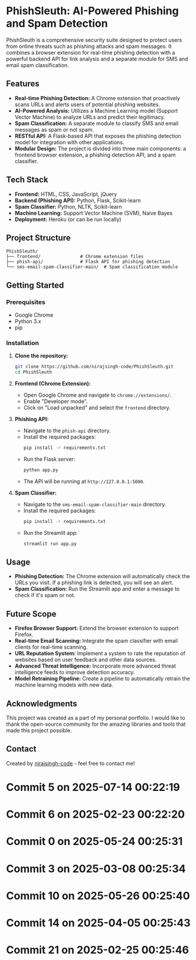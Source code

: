 # PhishSleuth: AI-Powered Phishing and Spam Detection

PhishSleuth is a comprehensive security suite designed to protect users from online threats such as phishing attacks and spam messages. It combines a browser extension for real-time phishing detection with a powerful backend API for link analysis and a separate module for SMS and email spam classification.

## Features

*   **Real-time Phishing Detection:** A Chrome extension that proactively scans URLs and alerts users of potential phishing websites.
*   **AI-Powered Analysis:** Utilizes a Machine Learning model (Support Vector Machine) to analyze URLs and predict their legitimacy.
*   **Spam Classification:** A separate module to classify SMS and email messages as spam or not spam.
*   **RESTful API:** A Flask-based API that exposes the phishing detection model for integration with other applications.
*   **Modular Design:** The project is divided into three main components: a frontend browser extension, a phishing detection API, and a spam classifier.

## Tech Stack

*   **Frontend:** HTML, CSS, JavaScript, jQuery
*   **Backend (Phishing API):** Python, Flask, Scikit-learn
*   **Spam Classifier:** Python, NLTK, Scikit-learn
*   **Machine Learning:** Support Vector Machine (SVM), Naive Bayes
*   **Deployment:** Heroku (or can be run locally)

## Project Structure

```
PhishSleuth/
├── frontend/               # Chrome extension files
├── phish-api/              # Flask API for phishing detection
└── sms-email-spam-classifier-main/  # Spam classification module
```

## Getting Started

### Prerequisites

*   Google Chrome
*   Python 3.x
*   pip

### Installation

1.  **Clone the repository:**
    ```bash
    git clone https://github.com/nirajsingh-code/PhishSleuth.git
    cd PhishSleuth
    ```

2.  **Frontend (Chrome Extension):**
    *   Open Google Chrome and navigate to `chrome://extensions/`.
    *   Enable "Developer mode".
    *   Click on "Load unpacked" and select the `frontend` directory.

3.  **Phishing API:**
    *   Navigate to the `phish-api` directory.
    *   Install the required packages:
        ```bash
        pip install -r requirements.txt
        ```
    *   Run the Flask server:
        ```bash
        python app.py
        ```
    *   The API will be running at `http://127.0.0.1:5000`.

4.  **Spam Classifier:**
    *   Navigate to the `sms-email-spam-classifier-main` directory.
    *   Install the required packages:
        ```bash
        pip install -r requirements.txt
        ```
    *   Run the Streamlit app:
        ```bash
        streamlit run app.py
        ```

## Usage

*   **Phishing Detection:** The Chrome extension will automatically check the URLs you visit. If a phishing link is detected, you will see an alert.
*   **Spam Classification:** Run the Streamlit app and enter a message to check if it's spam or not.

## Future Scope

*   **Firefox Browser Support:** Extend the browser extension to support Firefox.
*   **Real-time Email Scanning:** Integrate the spam classifier with email clients for real-time scanning.
*   **URL Reputation System:** Implement a system to rate the reputation of websites based on user feedback and other data sources.
*   **Advanced Threat Intelligence:** Incorporate more advanced threat intelligence feeds to improve detection accuracy.
*   **Model Retraining Pipeline:** Create a pipeline to automatically retrain the machine learning models with new data.

## Acknowledgments

This project was created as a part of my personal portfolio. I would like to thank the open-source community for the amazing libraries and tools that made this project possible.

## Contact

Created by [nirajsingh-code](https://github.com/nirajsingh-code) - feel free to contact me!
# Commit 5 on 2025-07-14 00:22:19

# Commit 6 on 2025-02-23 00:22:20

# Commit 0 on 2025-05-24 00:25:31

# Commit 3 on 2025-03-08 00:25:34

# Commit 10 on 2025-05-26 00:25:40

# Commit 14 on 2025-04-05 00:25:43

# Commit 21 on 2025-02-25 00:25:46
